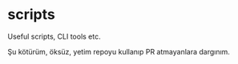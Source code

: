 # scripts
Useful scripts, CLI tools etc.

Şu kötürüm, öksüz, yetim repoyu kullanıp PR atmayanlara dargınım.
